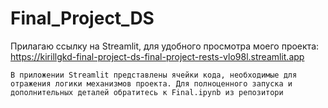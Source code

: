 # Final_Project_DS
Прилагаю ссылку на Streamlit, для удобного просмотра моего проекта: https://kirillgkd-final-project-ds-final-project-rests-vlo98l.streamlit.app 

`В приложении Streamlit представлены ячейки кода, необходимые для отражения логики механизмов проекта. Для полноценного запуска и дополнительных деталей обратитесь к Final.ipynb из репозитори`
